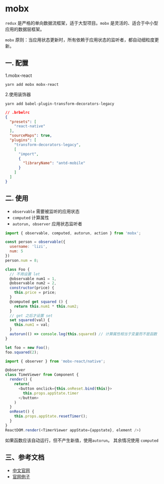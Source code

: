 <!-- 2017/8/15  -->

# mobx

`redux` 是严格的单向数据流框架，适于大型项目。`mobx` 是灵活的、适合于中小型应用的数据层框架。

`mobx` 原则：当应用状态更新时，所有依赖于应用状态的监听者，都自动细粒度更新。

## 一. 配置

1.mobx-react

```shell
yarn add mobx mobx-react
```

2.使用装饰器

```shell
yarn add babel-plugin-transform-decorators-legacy
```

```json
// .brbelrc
{
  "presets": [
    "react-native"
  ],
  "sourceMaps": true,
  "plugins": [
    "transform-decorators-legacy",
    [
      "import",
      {
        "libraryName": "antd-mobile"
      }
    ]
  ]
}
```

## 二. 使用

- `observable` 需要被监听的应用状态
- `computed` 计算属性
- `autorun, observer` 应用状态监听者

```js
import { observable, computed, autorun, action } from 'mobx';

const person = observable({
  username: 'lizi',
  num: 5
})
person.num = 8;

class Foo {
  // 不用设置 let
  @observable num1 = 1,
  @observable num2 = 2,
  constructor(price) {
    this.price = price;
  }
  @computed get squared () {
    return this.num1 * this.num2;
  }
  // get 之后才设置 set
  set squared(val) {
    this.num1 = val;
  }
  autorun(() => console.log(this.squared) // 计算属性相当于变量而不是函数
}

let foo = new Foo();
foo.squared(2);
```

```js
import { observer } from 'mobx-react/native';

@observer
class TimeViewer from Component {
  render() {
    return(
      <button onclick={this.onReset.bind(this)}>
        this.props.appState.timer
      </button>
    )
  }
  onReset() {
    this.props.appState.resetTimer();
  }
}
ReactDOM.render(<TimerViewer appState={appstate}, element />)
```

如果函数应该自动运行，但不产生新值，使用`autorun`。 其余情况使用 `computed`

## 三、参考文档

- [中文官网](http://cn.mobx.js.org/)
- [官网例子](https://mobx.js.org/getting-started.html)
